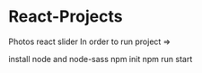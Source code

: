# React-Projects
Photos react slider
In order to run project =>

install node and node-sass
npm init
npm run start
